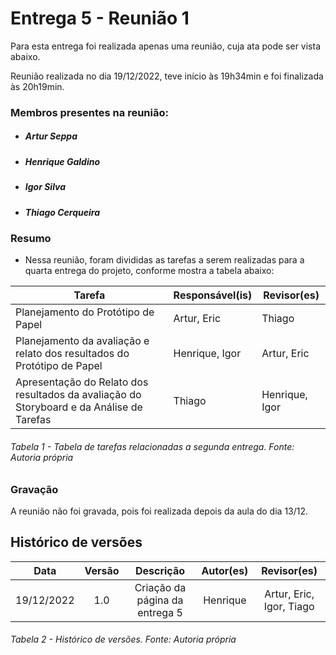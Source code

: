 # Entrega 5 - Reunião 1

Para esta entrega foi realizada apenas uma reunião, cuja ata pode ser vista abaixo.

Reunião realizada no dia 19/12/2022, teve início às 19h34min e foi finalizada às 20h19min.
### Membros presentes na reunião:
- ##### Artur Seppa
- ##### Henrique Galdino
- ##### Igor Silva
- ##### Thiago Cerqueira

### Resumo

- Nessa reunião, foram divididas as tarefas a serem realizadas para a quarta entrega do projeto, conforme mostra a tabela abaixo:

| Tarefa | Responsável(is) | Revisor(es) |
| ---- | ---- |------------------------ |
| Planejamento do Protótipo de Papel | Artur, Eric | Thiago |
| Planejamento da avaliação e relato dos resultados do Protótipo de Papel | Henrique, Igor | Artur, Eric |
| Apresentação do Relato dos resultados da avaliação do Storyboard e da Análise de Tarefas| Thiago | Henrique, Igor |

###### Tabela 1 - Tabela de tarefas relacionadas a segunda entrega. Fonte: Autoria própria

### Gravação

A reunião não foi gravada, pois foi realizada depois da aula do dia 13/12.


## Histórico de versões
|    Data    | Versão |                                       Descrição                                       |        Autor(es)        |         Revisor(es)         |
| :--------: | :----: | :-----------------------------------------------------------------------------------: | :---------------------: | :---------------------: |
| 19/12/2022 |  1.0   |                            Criação da página da entrega 5                        | Henrique | Artur, Eric, Igor, Tiago |



###### Tabela 2 - Histórico de versões. Fonte: Autoria própria